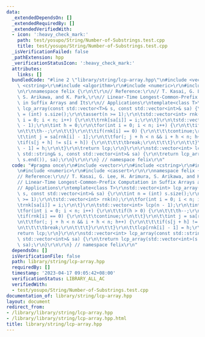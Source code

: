 ```yaml
---
data:
  _extendedDependsOn: []
  _extendedRequiredBy: []
  _extendedVerifiedWith:
  - icon: ':heavy_check_mark:'
    path: test/yosupo/String/Number-of-Substrings.test.cpp
    title: test/yosupo/String/Number-of-Substrings.test.cpp
  _isVerificationFailed: false
  _pathExtension: hpp
  _verificationStatusIcon: ':heavy_check_mark:'
  attributes:
    links: []
  bundledCode: "#line 2 \"library/string/lcp-array.hpp\"\n#include <vector>\r\n#include\
    \ <cstring>\r\n#include <algorithm>\r\n#include <numeric>\r\n#include <cassert>\r\
    \n\r\nnamespace felix {\r\n\t\r\n// Reference:\r\n// T. Kasai, G. Lee, H. Arimura,\
    \ S. Arikawa, and K. Park,\r\n// Linear-Time Longest-Common-Prefix Computation\
    \ in Suffix Arrays and Its\r\n// Applications\r\ntemplate<class T>\r\nstd::vector<int>\
    \ lcp_array(const std::vector<T>& s, const std::vector<int>& sa) {\r\n\tint n\
    \ = (int) s.size();\r\n\tassert(n >= 1);\r\n\tstd::vector<int> rnk(n);\r\n\tfor(int\
    \ i = 0; i < n; i++) {\r\n\t\trnk[sa[i]] = i;\r\n\t}\r\n\tstd::vector<int> lcp(n\
    \ - 1);\r\n\tint h = 0;\r\n\tfor(int i = 0; i < n; i++) {\r\n\t\tif(h > 0) {\r\
    \n\t\t\th--;\r\n\t\t}\r\n\t\tif(rnk[i] == 0) {\r\n\t\t\tcontinue;\r\n\t\t}\r\n\
    \t\tint j = sa[rnk[i] - 1];\r\n\t\tfor(; j + h < n && i + h < n; h++) {\r\n\t\t\
    \tif(s[j + h] != s[i + h]) {\r\n\t\t\t\tbreak;\r\n\t\t\t}\r\n\t\t}\r\n\t\tlcp[rnk[i]\
    \ - 1] = h;\r\n\t}\r\n\treturn lcp;\r\n}\r\n\r\nstd::vector<int> lcp_array(const\
    \ std::string& s, const std::vector<int>& sa) {\r\n\treturn lcp_array(std::vector<int>(s.begin(),\
    \ s.end()), sa);\r\n}\r\n\r\n} // namespace felix\r\n"
  code: "#pragma once\r\n#include <vector>\r\n#include <cstring>\r\n#include <algorithm>\r\
    \n#include <numeric>\r\n#include <cassert>\r\n\r\nnamespace felix {\r\n\t\r\n\
    // Reference:\r\n// T. Kasai, G. Lee, H. Arimura, S. Arikawa, and K. Park,\r\n\
    // Linear-Time Longest-Common-Prefix Computation in Suffix Arrays and Its\r\n\
    // Applications\r\ntemplate<class T>\r\nstd::vector<int> lcp_array(const std::vector<T>&\
    \ s, const std::vector<int>& sa) {\r\n\tint n = (int) s.size();\r\n\tassert(n\
    \ >= 1);\r\n\tstd::vector<int> rnk(n);\r\n\tfor(int i = 0; i < n; i++) {\r\n\t\
    \trnk[sa[i]] = i;\r\n\t}\r\n\tstd::vector<int> lcp(n - 1);\r\n\tint h = 0;\r\n\
    \tfor(int i = 0; i < n; i++) {\r\n\t\tif(h > 0) {\r\n\t\t\th--;\r\n\t\t}\r\n\t\
    \tif(rnk[i] == 0) {\r\n\t\t\tcontinue;\r\n\t\t}\r\n\t\tint j = sa[rnk[i] - 1];\r\
    \n\t\tfor(; j + h < n && i + h < n; h++) {\r\n\t\t\tif(s[j + h] != s[i + h]) {\r\
    \n\t\t\t\tbreak;\r\n\t\t\t}\r\n\t\t}\r\n\t\tlcp[rnk[i] - 1] = h;\r\n\t}\r\n\t\
    return lcp;\r\n}\r\n\r\nstd::vector<int> lcp_array(const std::string& s, const\
    \ std::vector<int>& sa) {\r\n\treturn lcp_array(std::vector<int>(s.begin(), s.end()),\
    \ sa);\r\n}\r\n\r\n} // namespace felix\r\n"
  dependsOn: []
  isVerificationFile: false
  path: library/string/lcp-array.hpp
  requiredBy: []
  timestamp: '2023-04-17 09:05:42+08:00'
  verificationStatus: LIBRARY_ALL_AC
  verifiedWith:
  - test/yosupo/String/Number-of-Substrings.test.cpp
documentation_of: library/string/lcp-array.hpp
layout: document
redirect_from:
- /library/library/string/lcp-array.hpp
- /library/library/string/lcp-array.hpp.html
title: library/string/lcp-array.hpp
---
```

